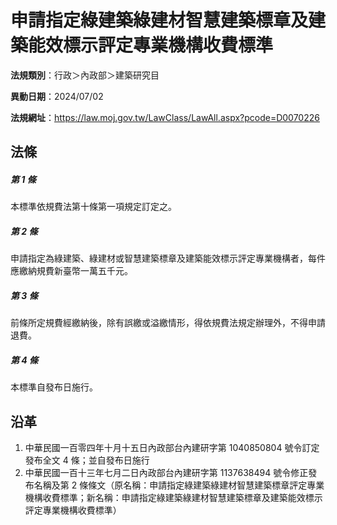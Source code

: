 # 申請指定綠建築綠建材智慧建築標章及建築能效標示評定專業機構收費標準

**法規類別**：行政＞內政部＞建築研究目

**異動日期**：2024/07/02  

**法規網址**：https://law.moj.gov.tw/LawClass/LawAll.aspx?pcode=D0070226





## 法條
##### 第 1 條
本標準依規費法第十條第一項規定訂定之。

##### 第 2 條
申請指定為綠建築、綠建材或智慧建築標章及建築能效標示評定專業機構者，每件應繳納規費新臺幣一萬五千元。

##### 第 3 條
前條所定規費經繳納後，除有誤繳或溢繳情形，得依規費法規定辦理外，不得申請退費。

##### 第 4 條
本標準自發布日施行。

## 沿革
1. 中華民國一百零四年十月十五日內政部台內建研字第 1040850804 號令訂定發布全文 4  條；並自發布日施行
1. 中華民國一百十三年七月二日內政部台內建研字第 1137638494 號令修正發布名稱及第 2  條條文（原名稱：申請指定綠建築綠建材智慧建築標章評定專業機構收費標準；新名稱：申請指定綠建築綠建材智慧建築標章及建築能效標示評定專業機構收費標準）
